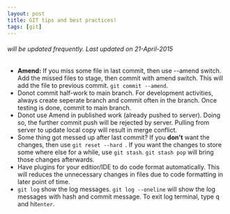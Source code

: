 ```yaml
---
layout: post
title: GIT tips and best practices!
tags: [git]
---
```


###### will be updated frequently. Last updated on 21-April-2015

* **Amend:** If you miss some file in last commit, then use  --amend switch.  Add the missed files to stage, then  commit with amend switch.   This will add the file to previous commit.  `git commit --amend`.
* Donot commit half-work to main branch.  For development activities, always create seperate branch and commit often in the branch. Once testing is done, commit to main branch. 
* Donot use Amend in published work (already pushed to server).  Doing so, the further commit push will be rejected by server.  Pulling from server to update local copy will result in merge conflict. 
* Some thing got messed up after last commit?  If you **don't** want  the changes, then use `git reset --hard `.   If you want the changes to store some where else for a while, use  `git stash`.  `git stash pop` will bring those changes afterwards.
* Have plugins for your editior/IDE to do code format automatically. This will reduces the unnecessary changes in files due to code formatting in later point of time.
* `git log` show the log messages.  `git log --oneline` will show the log messages with hash and commit message.  To  exit log terminal, type <kbd>q</kbd> and hit`enter`.